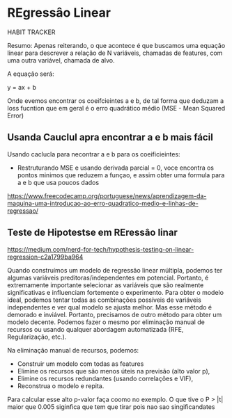 # REgressâo Linear

HABIT TRACKER

Resumo: Apenas reiterando, o que acontece é que buscamos uma equação linear para descrever a
relação de N variáveis, chamadas de features, com uma outra variável, chamada de alvo.

A equaçâo será:

y = ax + b

Onde evemos encontrar os coeifcieintes a e b, de tal forma que deduzam a loss fucntion que em geral é o erro quadrático médio (MSE - Mean Squared Error)

## Usanda Cauclul apra encontrar a e b mais fácil

Usando caclucla para necontrar  a e b para os coeificieintes:
+ Restruturando MSE e usando derivada parcial = 0, voce encontra os pontos minimos que reduzem a funçao, e assim obter uma formula para a e b que usa poucos dados

https://www.freecodecamp.org/portuguese/news/aprendizagem-da-maquina-uma-introducao-ao-erro-quadratico-medio-e-linhas-de-regressao/

## Teste de Hipotestse em  REressâo linar

https://medium.com/nerd-for-tech/hypothesis-testing-on-linear-regression-c2a1799ba964

Quando construímos um modelo de regressão linear múltipla, podemos ter algumas variáveis ​​preditoras/independentes em potencial. Portanto, é extremamente importante selecionar as variáveis ​​que são realmente significativas e influenciam fortemente o experimento. Para obter o modelo ideal, podemos tentar todas as combinações possíveis de variáveis ​​independentes e ver qual modelo se ajusta melhor. Mas esse método é demorado e inviável. Portanto, precisamos de outro método para obter um modelo decente. Podemos fazer o mesmo por eliminação manual de recursos ou usando qualquer abordagem automatizada (RFE, Regularização, etc.).

Na eliminação manual de recursos, podemos:

+ Construir um modelo com todas as features
+ Elimine os recursos que são menos úteis na previsão (alto valor p),
+ Elimine os recursos redundantes (usando correlações e VIF),
+ Reconstrua o modelo e repita.

Para calcular esse alto p-valor faça coomo no exemplo. O que tive o P > |t| maior que 0.005 siginfica que tem que tirar pois nao sao singificandates
